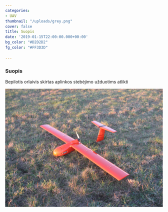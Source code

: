 ```yaml
---
categories:
- UAV
thumbnail: "/uploads/grey.png"
cover: false
title: Suopis
date: '2019-01-15T22:00:00.000+00:00'
bg_color: "#D2D2D2"
fg_color: "#FF3D3D"

---
```


### Suopis

Bepilotis orlaivis skirtas aplinkos stebėjimo užduotims atlikti

![](/uploads/IMG_6260.JPG)